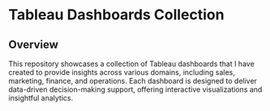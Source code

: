 # Tableau Dashboards Collection

## Overview
This repository showcases a collection of Tableau dashboards that I have created to provide insights across various domains, including sales, marketing, finance, and operations. Each dashboard is designed to deliver data-driven decision-making support, offering interactive visualizations and insightful analytics.